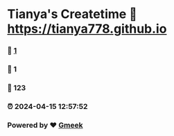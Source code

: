 # Tianya's Createtime :link: https://tianya778.github.io 
### :page_facing_up: [1](https://tianya778.github.io/tag.html) 
### :speech_balloon: 1 
### :hibiscus: 123 
### :alarm_clock: 2024-04-15 12:57:52 
### Powered by :heart: [Gmeek](https://github.com/Meekdai/Gmeek)
